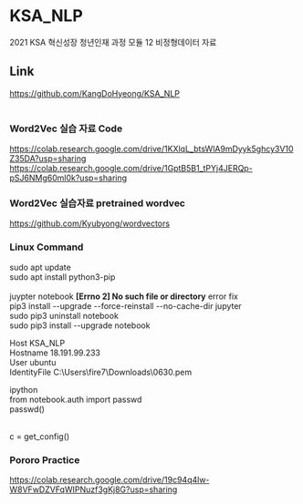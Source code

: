# KSA_NLP
2021 KSA 혁신성장 청년인재 과정 모듈 12 비정형데이터 자료


## Link
https://github.com/KangDoHyeong/KSA_NLP<br><br>

### Word2Vec 실습 자료 Code
https://colab.research.google.com/drive/1KXlqL_btsWlA9mDyyk5ghcy3V10Z35DA?usp=sharing
https://colab.research.google.com/drive/1GptB5B1_tPYj4JERQp-pSJ6NMg60ml0k?usp=sharing

### Word2Vec 실습자료 pretrained wordvec
https://github.com/Kyubyong/wordvectors



### Linux Command


sudo apt update<br>
sudo apt install python3-pip<br>
<br>
juypter notebook <b>[Errno 2] No such file or directory</b> error fix<br>
pip3 install --upgrade --force-reinstall --no-cache-dir jupyter<br>
sudo pip3 uninstall notebook<br>
sudo pip3 install --upgrade notebook 


Host KSA_NLP<br>
    Hostname 18.191.99.233<br>
    User ubuntu<br>
    IdentityFile C:\Users\fire7\Downloads\0630.pem<br>

ipython<br>
from notebook.auth import passwd<br>
passwd()<br><br>

c = get_config()


### Pororo Practice

https://colab.research.google.com/drive/19c94q4lw-W8VFwDZVFqWIPNuzf3gKj8G?usp=sharing

